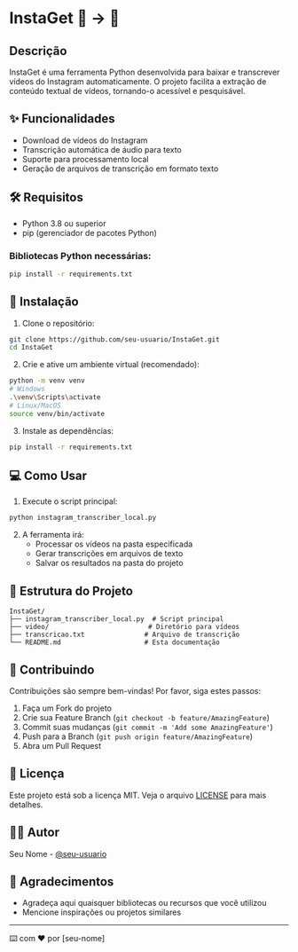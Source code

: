 # InstaGet 📱 -> 📝

## Descrição

InstaGet é uma ferramenta Python desenvolvida para baixar e transcrever vídeos do Instagram automaticamente. O projeto facilita a extração de conteúdo textual de vídeos, tornando-o acessível e pesquisável.

## ✨ Funcionalidades

- Download de vídeos do Instagram
- Transcrição automática de áudio para texto
- Suporte para processamento local
- Geração de arquivos de transcrição em formato texto

## 🛠️ Requisitos

- Python 3.8 ou superior
- pip (gerenciador de pacotes Python)

### Bibliotecas Python necessárias:

```bash
pip install -r requirements.txt
```

## 🚀 Instalação

1. Clone o repositório:
```bash
git clone https://github.com/seu-usuario/InstaGet.git
cd InstaGet
```

2. Crie e ative um ambiente virtual (recomendado):
```bash
python -m venv venv
# Windows
.\venv\Scripts\activate
# Linux/MacOS
source venv/bin/activate
```

3. Instale as dependências:
```bash
pip install -r requirements.txt
```

## 💻 Como Usar

1. Execute o script principal:
```bash
python instagram_transcriber_local.py
```

2. A ferramenta irá:
   - Processar os vídeos na pasta especificada
   - Gerar transcrições em arquivos de texto
   - Salvar os resultados na pasta do projeto

## 📁 Estrutura do Projeto

```
InstaGet/
├── instagram_transcriber_local.py  # Script principal
├── video/                         # Diretório para vídeos
├── transcricao.txt               # Arquivo de transcrição
└── README.md                     # Esta documentação
```

## 🤝 Contribuindo

Contribuições são sempre bem-vindas! Por favor, siga estes passos:

1. Faça um Fork do projeto
2. Crie sua Feature Branch (`git checkout -b feature/AmazingFeature`)
3. Commit suas mudanças (`git commit -m 'Add some AmazingFeature'`)
4. Push para a Branch (`git push origin feature/AmazingFeature`)
5. Abra um Pull Request

## 📝 Licença

Este projeto está sob a licença MIT. Veja o arquivo [LICENSE](LICENSE) para mais detalhes.

## 👨‍💻 Autor

Seu Nome - [@seu-usuario](https://github.com/seu-usuario)

## 🙏 Agradecimentos

- Agradeça aqui quaisquer bibliotecas ou recursos que você utilizou
- Mencione inspirações ou projetos similares

---
⌨️ com ❤️ por [seu-nome]

